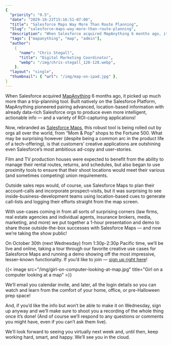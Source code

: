 ```yaml
---
{
  "priority": "0.5",
  "date": "2029-10-22T15:16:51-07:00",
  "title": "Salesforce Maps Way More Than Route Planning",
  "Slug": "salesforce-maps-way-more-than-route-planning",
  "description": "When Salesforce acquired MapAnything 6 months ago, it picked up much more than a trip-planning tool. Built natively on the Salesforce Platform, MapAnything pioneered pairing advanced...",
  "tags": ["mapanything", "map", "admin"],
  "author":
    {
      "name": "Chris Stegall",
      "title": "Digital Marketing Coordinator",
      "webp": "/img/chris-stegall_128-128.webp",
    },
  "layout": "single",
  "thumbnail": { "url": "/img/map-on-ipad.jpg" },
}
---
```


When Salesforce acquired [MapAnything](https://mapanything.com/) 6 months ago, it picked up much more than a trip-planning tool. Built natively on the Salesforce Platform, MapAnything pioneered pairing advanced, location-based information with already data-rich Salesforce orgs to produce even more intelligent, actionable info — and a variety of ROI-capturing applications!

Now, rebranded as [Salesforce Maps](https://mapanything.com/), this robust tool is being rolled out by orgs all over the world, from “Mom & Pop” shops to the Fortune 500. What may be surprising however (despite being a common arc in the product life of a tech-offering), is that customers’ creative applications are outshining even Salesforce’s most ambitious ad-copy and user-stories.

Film and TV production houses were expected to benefit from the ability to manage their rental routes, returns, and schedules, but also began to use proximity tools to ensure that their shoot locations would meet their various (and sometimes competing) union requirements.

Outside sales reps would, of course, use Salesforce Maps to plan their account-calls and incorporate prospect-visits, but it was surprising to see inside-business-development teams using location-based cues to generate call-lists and logging their efforts straight from the map screen.

With use-cases coming in from all sorts of surprising corners (law firms, real estate agencies and individual agents, insurance brokers, media, marketing, and more) we put together a 1-hour presentation and demo to share those outside-the-box successes with Salesforce Maps — and now we’re taking the show public!

On October 30th (next Wednesday) from 1:30p-2:30p Pacific time, we’ll be live and online, taking a tour through our favorite creative use cases for Salesforce Maps and running a demo showing off the most impressive, lesser-known functionality. If you’d like to join — [sign up right here](http://pardot.mkpartners.com/SalesforceMapsWebinar)!

{{< image src="/img/girl-on-computer-looking-at-map.jpg" title="Girl on a computer looking at a map" >}}

We’ll email you calendar invite, and later, all the login details so you can watch and learn from the comfort of your home, office, or pre-Halloween prep space!

And, if you’d like the info but won’t be able to make it on Wednesday, sign up anyway and we’ll make sure to shoot you a recording of the whole thing once it’s done! (And of course we’ll respond to any questions or comments you might have, even if you can’t ask them live).

We’ll look forward to seeing you virtually next week and, until then, keep working hard, smart, and happy. We’ll see you in the cloud.
